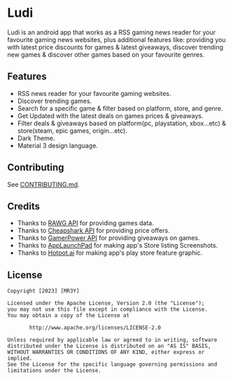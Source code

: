 # Ludi
Ludi is an android app that works as a RSS gaming news reader for your favourite gaming news websites, plus
additional features like: providing you with latest price discounts for games & latest giveaways, discover
trending new games & discover other games based on your favourite genres.

## Features
- RSS news reader for your favourite gaming websites.
- Discover trending games.
- Search for a specific game & filter based on platform, store, and genre.
- Get Updated with the latest deals on games prices & giveaways.
- Filter deals & giveaways based on platform(pc, playstation, xbox...etc) & store(steam, epic games, origin...etc).
- Dark Theme.
- Material 3 design language.

## Contributing
See [CONTRIBUTING.md](https://github.com/mr3y-the-programmer/Ludi/blob/main/CONTRIBUTING.md).

## Credits
- Thanks to [RAWG API](https://rawg.io/apidocs) for providing games data.
- Thanks to [Cheapshark API](https://apidocs.cheapshark.com/) for providing price offers.
- Thanks to [GamerPower API](https://www.gamerpower.com/api-read) for providing giveaways on games.
- Thanks to [AppLaunchPad](https://theapplaunchpad.com/) for making app's Store listing Screenshots.
- Thanks to [Hotpot.ai](https://hotpot.ai/) for making app's play store feature graphic.

## License
```
Copyright [2023] [MR3Y]

Licensed under the Apache License, Version 2.0 (the "License");
you may not use this file except in compliance with the License.
You may obtain a copy of the License at

       http://www.apache.org/licenses/LICENSE-2.0

Unless required by applicable law or agreed to in writing, software
distributed under the License is distributed on an "AS IS" BASIS,
WITHOUT WARRANTIES OR CONDITIONS OF ANY KIND, either express or implied.
See the License for the specific language governing permissions and
limitations under the License.
```
